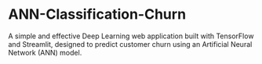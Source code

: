 # ANN-Classification-Churn
A simple and effective Deep Learning web application built with TensorFlow and Streamlit, designed to predict customer churn using an Artificial Neural Network (ANN) model.

